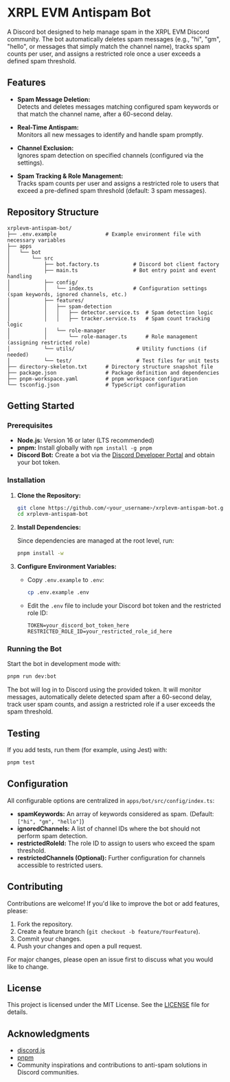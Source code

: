 
# XRPL EVM Antispam Bot

A Discord bot designed to help manage spam in the XRPL EVM Discord community. The bot automatically deletes spam messages (e.g., "hi", "gm", "hello", or messages that simply match the channel name), tracks spam counts per user, and assigns a restricted role once a user exceeds a defined spam threshold.

## Features

- **Spam Message Deletion:**  
  Detects and deletes messages matching configured spam keywords or that match the channel name, after a 60-second delay.

- **Real-Time Antispam:**  
  Monitors all new messages to identify and handle spam promptly.

- **Channel Exclusion:**  
  Ignores spam detection on specified channels (configured via the settings).

- **Spam Tracking & Role Management:**  
  Tracks spam counts per user and assigns a restricted role to users that exceed a pre-defined spam threshold (default: 3 spam messages).

## Repository Structure

```plaintext
xrplevm-antispam-bot/
├── .env.example                # Example environment file with necessary variables
├── apps
│   └── bot
│       └── src
│           ├── bot.factory.ts           # Discord bot client factory
│           ├── main.ts                  # Bot entry point and event handling
│           ├── config/
│           │   └── index.ts             # Configuration settings (spam keywords, ignored channels, etc.)
│           ├── features/
│           │   ├── spam-detection
│           │   │   ├── detector.service.ts  # Spam detection logic
│           │   │   ├── tracker.service.ts   # Spam count tracking logic
│           │   └── role-manager
│           │       └── role-manager.ts      # Role management (assigning restricted role)
│           └── utils/                    # Utility functions (if needed)
│           └── test/                     # Test files for unit tests
├── directory-skeleton.txt      # Directory structure snapshot file
├── package.json                # Package definition and dependencies
├── pnpm-workspace.yaml         # pnpm workspace configuration
└── tsconfig.json               # TypeScript configuration
```

## Getting Started

### Prerequisites

- **Node.js:** Version 16 or later (LTS recommended)  
- **pnpm:** Install globally with `npm install -g pnpm`  
- **Discord Bot:** Create a bot via the [Discord Developer Portal](https://discord.com/developers/applications) and obtain your bot token.

### Installation

1. **Clone the Repository:**

   ```bash
   git clone https://github.com/<your_username>/xrplevm-antispam-bot.git
   cd xrplevm-antispam-bot
   ```

2. **Install Dependencies:**

   Since dependencies are managed at the root level, run:

   ```bash
   pnpm install -w
   ```

3. **Configure Environment Variables:**

   - Copy `.env.example` to `.env`:
     
     ```bash
     cp .env.example .env
     ```

   - Edit the `.env` file to include your Discord bot token and the restricted role ID:

     ```dotenv
     TOKEN=your_discord_bot_token_here
     RESTRICTED_ROLE_ID=your_restricted_role_id_here
     ```

### Running the Bot

Start the bot in development mode with:

```bash
pnpm run dev:bot
```

The bot will log in to Discord using the provided token. It will monitor messages, automatically delete detected spam after a 60-second delay, track user spam counts, and assign a restricted role if a user exceeds the spam threshold.

## Testing

If you add tests, run them (for example, using Jest) with:

```bash
pnpm test
```

## Configuration

All configurable options are centralized in `apps/bot/src/config/index.ts`:
- **spamKeywords:** An array of keywords considered as spam. (Default: `["hi", "gm", "hello"]`)
- **ignoredChannels:** A list of channel IDs where the bot should not perform spam detection.
- **restrictedRoleId:** The role ID to assign to users who exceed the spam threshold.
- **restrictedChannels (Optional):** Further configuration for channels accessible to restricted users.

## Contributing

Contributions are welcome! If you'd like to improve the bot or add features, please:

1. Fork the repository.
2. Create a feature branch (`git checkout -b feature/YourFeature`).
3. Commit your changes.
4. Push your changes and open a pull request.

For major changes, please open an issue first to discuss what you would like to change.

## License

This project is licensed under the MIT License. See the [LICENSE](LICENSE) file for details.

## Acknowledgments

- [discord.js](https://discord.js.org/)
- [pnpm](https://pnpm.io/)
- Community inspirations and contributions to anti-spam solutions in Discord communities.